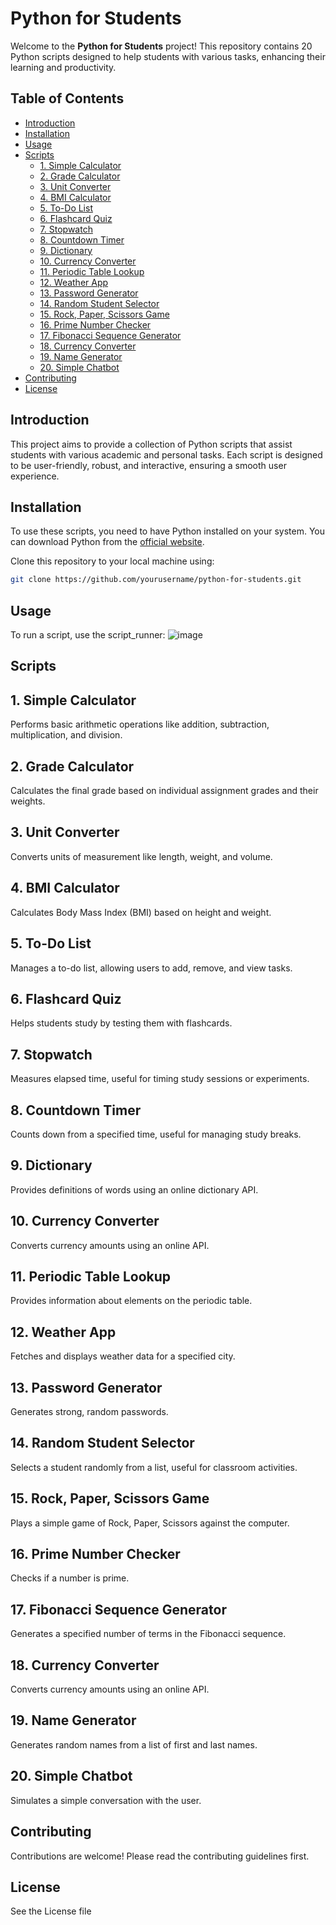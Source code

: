 # Python for Students

Welcome to the **Python for Students** project! This repository contains 20 Python scripts designed to help students with various tasks, enhancing their learning and productivity.

## Table of Contents

- [Introduction](#introduction)
- [Installation](#installation)
- [Usage](#usage)
- [Scripts](#scripts)
  - [1. Simple Calculator](#1-simple-calculator)
  - [2. Grade Calculator](#2-grade-calculator)
  - [3. Unit Converter](#3-unit-converter)
  - [4. BMI Calculator](#4-bmi-calculator)
  - [5. To-Do List](#5-to-do-list)
  - [6. Flashcard Quiz](#6-flashcard-quiz)
  - [7. Stopwatch](#7-stopwatch)
  - [8. Countdown Timer](#8-countdown-timer)
  - [9. Dictionary](#9-dictionary)
  - [10. Currency Converter](#10-currency-converter)
  - [11. Periodic Table Lookup](#11-periodic-table-lookup)
  - [12. Weather App](#12-weather-app)
  - [13. Password Generator](#13-password-generator)
  - [14. Random Student Selector](#14-random-student-selector)
  - [15. Rock, Paper, Scissors Game](#15-rock-paper-scissors-game)
  - [16. Prime Number Checker](#16-prime-number-checker)
  - [17. Fibonacci Sequence Generator](#17-fibonacci-sequence-generator)
  - [18. Currency Converter](#18-currency-converter)
  - [19. Name Generator](#19-name-generator)
  - [20. Simple Chatbot](#20-simple-chatbot)
- [Contributing](#contributing)
- [License](#license)

## Introduction

This project aims to provide a collection of Python scripts that assist students with various academic and personal tasks. Each script is designed to be user-friendly, robust, and interactive, ensuring a smooth user experience.

## Installation

To use these scripts, you need to have Python installed on your system. You can download Python from the [official website](https://www.python.org/).

Clone this repository to your local machine using:
```sh
git clone https://github.com/yourusername/python-for-students.git
```

## Usage
To run a script, use the script_runner:
![image](https://github.com/user-attachments/assets/148507e4-fe6d-4684-99bf-8c19ba53dcfd)

## Scripts

## 1. Simple Calculator
Performs basic arithmetic operations like addition, subtraction, multiplication, and division.

## 2. Grade Calculator
Calculates the final grade based on individual assignment grades and their weights.

## 3. Unit Converter
Converts units of measurement like length, weight, and volume.

## 4. BMI Calculator
Calculates Body Mass Index (BMI) based on height and weight.

## 5. To-Do List
Manages a to-do list, allowing users to add, remove, and view tasks.

## 6. Flashcard Quiz
Helps students study by testing them with flashcards.

## 7. Stopwatch
Measures elapsed time, useful for timing study sessions or experiments.

## 8. Countdown Timer
Counts down from a specified time, useful for managing study breaks.

## 9. Dictionary
Provides definitions of words using an online dictionary API.

## 10. Currency Converter
Converts currency amounts using an online API.

## 11. Periodic Table Lookup
Provides information about elements on the periodic table.

## 12. Weather App
Fetches and displays weather data for a specified city.

## 13. Password Generator
Generates strong, random passwords.

## 14. Random Student Selector
Selects a student randomly from a list, useful for classroom activities.

## 15. Rock, Paper, Scissors Game
Plays a simple game of Rock, Paper, Scissors against the computer.

## 16. Prime Number Checker
Checks if a number is prime.

## 17. Fibonacci Sequence Generator
Generates a specified number of terms in the Fibonacci sequence.

## 18. Currency Converter
Converts currency amounts using an online API.

## 19. Name Generator
Generates random names from a list of first and last names.

## 20. Simple Chatbot
Simulates a simple conversation with the user.

## Contributing
Contributions are welcome! Please read the contributing guidelines first.

## License
See the License file
